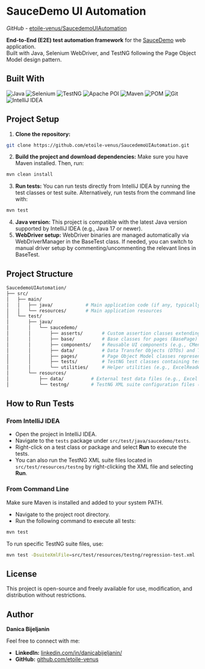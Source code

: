 # SauceDemo UI Automation

*GitHub* - [etoile-venus/SaucedemoUIAutomation](https://github.com/etoile-venus/SaucedemoUIAutomation)

**End-to-End (E2E) test automation framework** for the [SauceDemo](https://www.saucedemo.com/) web application.  
Built with Java, Selenium WebDriver, and TestNG following the Page Object Model design pattern.

## Built With

![Java](https://img.shields.io/badge/Java-%23b07219?style=for-the-badge&logo=java&logoColor=white)
![Selenium](https://img.shields.io/badge/Selenium-%2343B02A?style=for-the-badge&logo=selenium&logoColor=white)
![TestNG](https://img.shields.io/badge/TestNG-%236DB33F?style=for-the-badge&logo=testng&logoColor=white)
![Apache POI](https://img.shields.io/badge/Apache_POI-%23D22128?style=for-the-badge&logo=apache&logoColor=white)
![Maven](https://img.shields.io/badge/Maven-%23C71A36?style=for-the-badge&logo=apache-maven&logoColor=white)
![POM](https://img.shields.io/badge/Page--Object--Model-%2368655F?style=for-the-badge)
![Git](https://img.shields.io/badge/Git-%23F1502F?style=for-the-badge&logo=git&logoColor=white)
![IntelliJ IDEA](https://img.shields.io/badge/IntelliJ_IDEA-%23000000?style=for-the-badge&logo=intellij-idea&logoColor=white)

## Project Setup

1. **Clone the repository:**
```bash
git clone https://github.com/etoile-venus/SaucedemoUIAutomation.git
```
2. **Build the project and download dependencies:**
Make sure you have Maven installed. Then, run:
```bash
mvn clean install
```
3. **Run tests:**
You can run tests directly from IntelliJ IDEA by running the test classes or test suite.
Alternatively, run tests from the command line with:
```bash
mvn test
```
4. **Java version:**
This project is compatible with the latest Java version supported by IntelliJ IDEA (e.g., Java 17 or newer).
5. **WebDriver setup:**
WebDriver binaries are managed automatically via WebDriverManager in the BaseTest class.
If needed, you can switch to manual driver setup by commenting/uncommenting the relevant lines in BaseTest.

## Project Structure

```bash
SaucedemoUIAutomation/
├── src/
│   ├── main/
│   │   ├── java/            # Main application code (if any, typically for utilities not directly tested)
│   │   └── resources/       # Main application resources
│   └── test/
│       ├── java/
│       │   └── saucedemo/
│       │       ├── asserts/       # Custom assertion classes extending TestNG's assertions for Page Objects (e.g., CartAssert.java)
│       │       ├── base/          # Base classes for pages (BasePage) and tests (BaseTest, WebDriver setup)
│       │       ├── components/    # Reusable UI components (e.g., CMenu for navigation, CItem for product cards)
│       │       ├── data/          # Data Transfer Objects (DTOs) and TestNG Data Providers
│       │       ├── pages/         # Page Object Model classes representing different web pages (e.g., LoginPage.java, HomePage.java)
│       │       ├── tests/         # TestNG test classes containing test methods (e.g., LoginTest.java, CartTest.java)
│       │       └── utilities/     # Helper utilities (e.g., ExcelReader, Route definitions, Screenshot capture)
│       └── resources/
│           ├── data/          # External test data files (e.g., Excel sheets for user credentials)
│           └── testng/        # TestNG XML suite configuration files (e.g., smoke-test.xml, regression-test.xml)
```
## How to Run Tests

### From IntelliJ IDEA

- Open the project in IntelliJ IDEA.
- Navigate to the `tests` package under `src/test/java/saucedemo/tests`.
- Right-click on a test class or package and select **Run** to execute the tests.
- You can also run the TestNG XML suite files located in `src/test/resources/testng` by right-clicking the XML file and selecting **Run**.

### From Command Line

Make sure Maven is installed and added to your system PATH.

- Navigate to the project root directory.
- Run the following command to execute all tests:

```bash
mvn test
```
To run specific TestNG suite files, use:

```bash
mvn test -DsuiteXmlFile=src/test/resources/testng/regression-test.xml
```

## License

This project is open-source and freely available for use, modification, and distribution without restrictions.

## Author
**Danica Bijeljanin**

Feel free to connect with me:
- **LinkedIn:** [linkedin.com/in/danicabijeljanin/](https://linkedin.com/in/danicabijeljanin/)  
- **GitHub:** [github.com/etoile-venus](https://github.com/etoile-venus)
